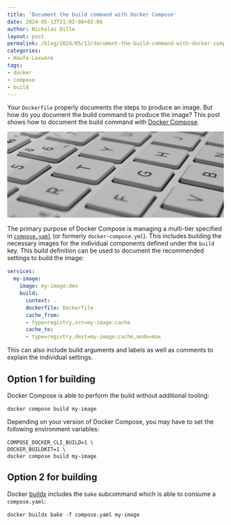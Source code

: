 ```yaml
---
title: 'Document the build command with Docker Compose'
date: 2024-05-13T21:02:00+02:00
author: Nicholas Dille
layout: post
permalink: /blog/2024/05/13/document-the-build-command-with-docker-compose/
categories:
- Haufe-Lexware
tags:
- docker
- compose
- build
---
```

Your `Dockerfile` properly documents the steps to produce an image. But how do you document the build command to produce the image? This post shows how to document the build command with [Docker Compose](https://github.com/docker/compose).

<img src="/media/2024/05/sergi-kabrera-2xU7rYxsTiM-unsplash.jpg" style="object-fit: cover; object-position: center 45%; width: 100%; height: 200px;" />

<!--more-->

The primary purpose of Docker Compose is managing a multi-tier specified in [`compose.yaml`](https://github.com/compose-spec/compose-spec) (or formerly `docker-compose.yml`). This includes building the necessary images for the individual components defined under the `build` key. This build definition can be used to document the recommended settings to build the image:

```yaml
services:
  my-image:
    image: my-image:dev
    build:
      context: .
      dockerfile: Dockerfile
      cache_from:
      - type=registry,src=my-image:cache
      cache_to:
      - type=registry,dest=my-image:cache,mode=max
```

This can also include build arguments and labels as well as comments to explain the individual settings.

## Option 1 for building

Docker Compose is able to perform the build without additional tooling:

```shell
docker compose build my-image
```

Depending on your version of Docker Compose, you may have to set the following environment variables:

```
COMPOSE_DOCKER_CLI_BUILD=1 \
DOCKER_BUILDKIT=1 \
docker compose build my-image
```

## Option 2 for building

Docker [buildx](https://github.com/docker/buildx) includes the `bake` subcommand which is able to consume a `compose.yaml`:

```shell
docker buildx bake -f compose.yaml my-image
```
